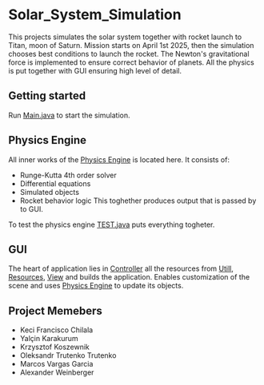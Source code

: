 # Solar_System_Simulation
This projects simulates the solar system together with rocket launch to Titan, moon of Saturn. 
Mission starts on April 1st 2025, then the simulation chooses best conditions to launch the rocket.
The Newton's gravitational force is implemented to ensure correct behavior of planets. 
All the physics is put together with GUI ensuring high level of detail.

## Getting started
Run [Main.java](./src/Main.java) to start the simulation. 

## Physics Engine
All inner works of the [Physics Engine](./src/Physics_Engine) is located here. 
It consists of:
- Runge-Kutta 4th order solver 
- Differential equations
- Simulated objects
- Rocket behavior logic
This toghether produces output that is passed by to GUI.

To test the physics engine [TEST.java](./src/Physics_Engine/src/Physics_Engine/WorkingSolarSystem/TEST.java) puts everything togheter.

## GUI
The heart of application lies in [Controller](./src/Controller) all the resources from [Utill](./src/Utill), [Resources](./src/Resources), [View](./src/View) and builds the application.
Enables customization of the scene and uses [Physics Engine](./src/Physics_Engine) to update its objects.

## Project Memebers
- Keci Francisco Chilala
- Yalçin Karakurum
- Krzysztof Koszewnik
- Oleksandr Trutenko Trutenko
- Marcos Vargas Garcia
- Alexander Weinberger





